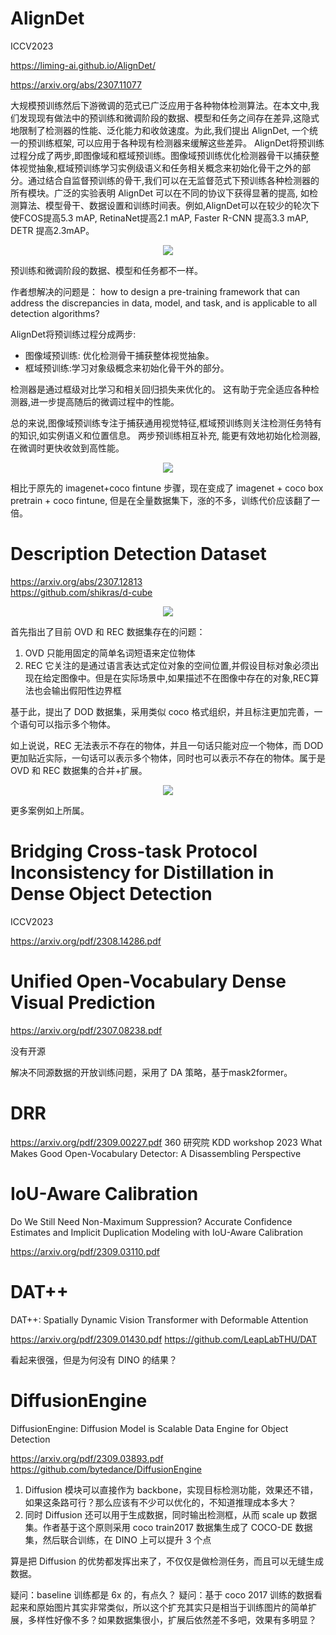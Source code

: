 # AlignDet

ICCV2023

https://liming-ai.github.io/AlignDet/

https://arxiv.org/abs/2307.11077

大规模预训练然后下游微调的范式已广泛应用于各种物体检测算法。在本文中,我们发现现有做法中的预训练和微调阶段的数据、模型和任务之间存在差异,这隐式地限制了检测器的性能、泛化能力和收敛速度。为此,我们提出 AlignDet, 一个统一的预训练框架, 可以应用于各种现有检测器来缓解这些差异。 AlignDet将预训练过程分成了两步,即图像域和框域预训练。图像域预训练优化检测器骨干以捕获整体视觉抽象,框域预训练学习实例级语义和任务相关概念来初始化骨干之外的部分。通过结合自监督预训练的骨干,我们可以在无监督范式下预训练各种检测器的所有模块。广泛的实验表明 AlignDet 可以在不同的协议下获得显著的提高, 如检测算法、模型骨干、数据设置和训练时间表。例如,AlignDet可以在较少的轮次下使FCOS提高5.3 mAP, RetinaNet提高2.1 mAP, Faster R-CNN 提高3.3 mAP, DETR 提高2.3mAP。

<div align=center>
<img src="https://github.com/open-mmlab/mmdetection/assets/17425982/a25952ee-4e99-4620-98f6-b3a7e4f42e29"/>
</div>

预训练和微调阶段的数据、模型和任务都不一样。

作者想解决的问题是： how to design a pre-training framework that can address the discrepancies in data, model, and task, and is applicable to all detection algorithms?

AlignDet将预训练过程分成两步:

- 图像域预训练: 优化检测骨干捕获整体视觉抽象。
- 框域预训练:学习对象级概念来初始化骨干外的部分。

检测器是通过框级对比学习和相关回归损失来优化的。 这有助于完全适应各种检测器,进一步提高随后的微调过程中的性能。

总的来说,图像域预训练专注于捕获通用视觉特征,框域预训练则关注检测任务特有的知识,如实例语义和位置信息。 两步预训练相互补充, 能更有效地初始化检测器, 在微调时更快收敛到高性能。

<div align=center>
<img src="https://github.com/open-mmlab/mmdetection/assets/17425982/6886c35b-95f3-4441-b6f1-0a3487c39a82"/>
</div>

相比于原先的 imagenet+coco fintune 步骤，现在变成了 imagenet + coco box pretrain + coco fintune, 但是在全量数据集下，涨的不多，训练代价应该翻了一倍。

# Description Detection Dataset 

https://arxiv.org/abs/2307.12813  
https://github.com/shikras/d-cube

<div align=center>
<img src="https://github.com/open-mmlab/mmdetection/assets/17425982/0870af80-f983-4a0d-8f8b-3ae15cadc3d7"/>
</div>

首先指出了目前 OVD 和 REC 数据集存在的问题：

1. OVD 只能用固定的简单名词短语来定位物体
2. REC 它关注的是通过语言表达式定位对象的空间位置,并假设目标对象必须出现在给定图像中。但是在实际场景中,如果描述不在图像中存在的对象,REC算法也会输出假阳性边界框

基于此，提出了 DOD 数据集，采用类似 coco 格式组织，并且标注更加完善，一个语句可以指示多个物体。

如上说说，REC 无法表示不存在的物体，并且一句话只能对应一个物体，而 DOD 更加贴近实际，一句话可以表示多个物体，同时也可以表示不存在的物体。属于是 OVD 和 REC 数据集的合并+扩展。

<div align=center>
<img src="https://github.com/open-mmlab/mmdetection/assets/17425982/c94c1a79-efe4-473c-af8e-413ad62a9ef0"/>
</div>

更多案例如上所属。

# Bridging Cross-task Protocol Inconsistency for Distillation in Dense Object Detection

ICCV2023

https://arxiv.org/pdf/2308.14286.pdf

# Unified Open-Vocabulary Dense Visual Prediction

https://arxiv.org/pdf/2307.08238.pdf

没有开源

解决不同源数据的开放训练问题，采用了 DA 策略，基于mask2former。

# DRR

https://arxiv.org/pdf/2309.00227.pdf  360 研究院 KDD workshop 2023
What Makes Good Open-Vocabulary Detector: A  Disassembling Perspective

# IoU-Aware Calibration

Do We Still Need Non-Maximum Suppression? Accurate Confidence Estimates
and Implicit Duplication Modeling with IoU-Aware Calibration

https://arxiv.org/pdf/2309.03110.pdf

# DAT++

DAT++: Spatially Dynamic Vision Transformer with Deformable Attention

https://arxiv.org/pdf/2309.01430.pdf
https://github.com/LeapLabTHU/DAT

看起来很强，但是为何没有 DINO 的结果？

# DiffusionEngine

DiffusionEngine: Diffusion Model is Scalable Data Engine for Object Detection

https://arxiv.org/pdf/2309.03893.pdf
https://github.com/bytedance/DiffusionEngine

1. Diffusion 模块可以直接作为 backbone，实现目标检测功能，效果还不错，如果这条路可行？那么应该有不少可以优化的，不知道推理成本多大？
2. 同时 Diffusion 还可以用于生成数据，同时输出检测框，从而 scale up 数据集。作者基于这个原则采用 coco train2017 数据集生成了 COCO-DE 数据集，然后联合训练，在 DINO 上可以提升 3 个点

算是把 Diffusion 的优势都发挥出来了，不仅仅是做检测任务，而且可以无缝生成数据。

疑问：baseline 训练都是 6x 的，有点久？
疑问：基于 coco 2017 训练的数据看起来和原始图片其实非常类似，所以这个扩充其实只是相当于训练图片的简单扩展，多样性好像不多？如果数据集很小，扩展后依然差不多吧，效果有多明显？

